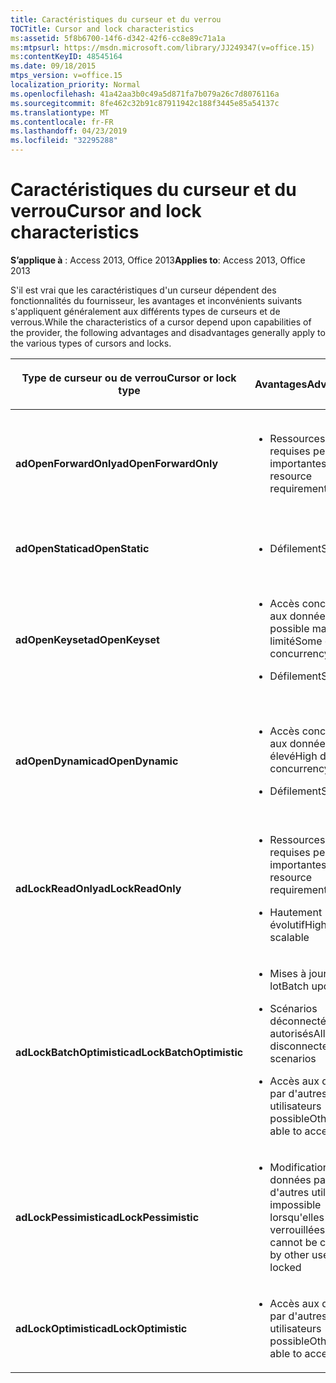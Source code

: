 ```yaml
---
title: Caractéristiques du curseur et du verrou
TOCTitle: Cursor and lock characteristics
ms:assetid: 5f8b6700-14f6-d342-42f6-cc8e89c71a1a
ms:mtpsurl: https://msdn.microsoft.com/library/JJ249347(v=office.15)
ms:contentKeyID: 48545164
ms.date: 09/18/2015
mtps_version: v=office.15
localization_priority: Normal
ms.openlocfilehash: 41a42aa3b0c49a5d871fa7b079a26c7d8076116a
ms.sourcegitcommit: 8fe462c32b91c87911942c188f3445e85a54137c
ms.translationtype: MT
ms.contentlocale: fr-FR
ms.lasthandoff: 04/23/2019
ms.locfileid: "32295288"
---
```

# <a name="cursor-and-lock-characteristics"></a><span data-ttu-id="ac26f-102">Caractéristiques du curseur et du verrou</span><span class="sxs-lookup"><span data-stu-id="ac26f-102">Cursor and lock characteristics</span></span>

<span data-ttu-id="ac26f-103">**S’applique à** : Access 2013, Office 2013</span><span class="sxs-lookup"><span data-stu-id="ac26f-103">**Applies to**: Access 2013, Office 2013</span></span>

<span data-ttu-id="ac26f-104">S'il est vrai que les caractéristiques d'un curseur dépendent des fonctionnalités du fournisseur, les avantages et inconvénients suivants s'appliquent généralement aux différents types de curseurs et de verrous.</span><span class="sxs-lookup"><span data-stu-id="ac26f-104">While the characteristics of a cursor depend upon capabilities of the provider, the following advantages and disadvantages generally apply to the various types of cursors and locks.</span></span>

<table>
<colgroup>
<col style="width: 33%" />
<col style="width: 33%" />
<col style="width: 33%" />
</colgroup>
<thead>
<tr class="header">
<th><p><span data-ttu-id="ac26f-105">Type de curseur ou de verrou</span><span class="sxs-lookup"><span data-stu-id="ac26f-105">Cursor or lock type</span></span></p></th>
<th><p><span data-ttu-id="ac26f-106">Avantages</span><span class="sxs-lookup"><span data-stu-id="ac26f-106">Advantages</span></span></p></th>
<th><p><span data-ttu-id="ac26f-107">Inconvénients</span><span class="sxs-lookup"><span data-stu-id="ac26f-107">Disadvantages</span></span></p></th>
</tr>
</thead>
<tbody>
<tr class="odd">
<td><p><span data-ttu-id="ac26f-108"><strong>adOpenForwardOnly</strong></span><span class="sxs-lookup"><span data-stu-id="ac26f-108"><strong>adOpenForwardOnly</strong></span></span></p></td>
<td><p></p>
<ul>
<li><p><span data-ttu-id="ac26f-109">Ressources requises peu importantes</span><span class="sxs-lookup"><span data-stu-id="ac26f-109">Low resource requirements</span></span></p></li>
</ul>
<p></p></td>
<td><p></p>
<ul>
<li><p><span data-ttu-id="ac26f-110">Défilement arrière impossible</span><span class="sxs-lookup"><span data-stu-id="ac26f-110">Cannot scroll backward</span></span></p></li>
<li><p><span data-ttu-id="ac26f-111">Pas d'accès concurrentiel aux données</span><span class="sxs-lookup"><span data-stu-id="ac26f-111">No data concurrency</span></span></p></li>
</ul>
<p></p></td>
</tr>
<tr class="even">
<td><p><span data-ttu-id="ac26f-112"><strong>adOpenStatic</strong></span><span class="sxs-lookup"><span data-stu-id="ac26f-112"><strong>adOpenStatic</strong></span></span></p></td>
<td><p></p>
<ul>
<li><p><span data-ttu-id="ac26f-113">Défilement</span><span class="sxs-lookup"><span data-stu-id="ac26f-113">Scrollable</span></span></p></li>
</ul>
<p></p></td>
<td><p></p>
<ul>
<li><p><span data-ttu-id="ac26f-114">Pas d'accès concurrentiel aux données</span><span class="sxs-lookup"><span data-stu-id="ac26f-114">No data concurrency</span></span></p></li>
</ul>
<p></p></td>
</tr>
<tr class="odd">
<td><p><span data-ttu-id="ac26f-115"><strong>adOpenKeyset</strong></span><span class="sxs-lookup"><span data-stu-id="ac26f-115"><strong>adOpenKeyset</strong></span></span></p></td>
<td><p></p>
<ul>
<li><p><span data-ttu-id="ac26f-116">Accès concurrentiel aux données possible mais limité</span><span class="sxs-lookup"><span data-stu-id="ac26f-116">Some data concurrency</span></span></p></li>
<li><p><span data-ttu-id="ac26f-117">Défilement</span><span class="sxs-lookup"><span data-stu-id="ac26f-117">Scrollable</span></span></p></li>
</ul>
<p></p></td>
<td><p></p>
<ul>
<li><p><span data-ttu-id="ac26f-118">Ressources requises plus importantes</span><span class="sxs-lookup"><span data-stu-id="ac26f-118">Higher resource requirements</span></span></p></li>
<li><p><span data-ttu-id="ac26f-119">Non disponible dans un scénario déconnecté</span><span class="sxs-lookup"><span data-stu-id="ac26f-119">Not available in disconnected scenario</span></span></p></li>
</ul>
<p></p></td>
</tr>
<tr class="even">
<td><p><span data-ttu-id="ac26f-120"><strong>adOpenDynamic</strong></span><span class="sxs-lookup"><span data-stu-id="ac26f-120"><strong>adOpenDynamic</strong></span></span></p></td>
<td><p></p>
<ul>
<li><p><span data-ttu-id="ac26f-121">Accès concurrentiel aux données élevé</span><span class="sxs-lookup"><span data-stu-id="ac26f-121">High data concurrency</span></span></p></li>
<li><p><span data-ttu-id="ac26f-122">Défilement</span><span class="sxs-lookup"><span data-stu-id="ac26f-122">Scrollable</span></span></p></li>
</ul>
<p></p></td>
<td><p></p>
<ul>
<li><p><span data-ttu-id="ac26f-123">Ressources requises très importantes</span><span class="sxs-lookup"><span data-stu-id="ac26f-123">Highest resource requirements</span></span></p></li>
<li><p><span data-ttu-id="ac26f-124">Non disponible dans un scénario déconnecté</span><span class="sxs-lookup"><span data-stu-id="ac26f-124">Not available in disconnected scenario</span></span></p></li>
</ul>
<p></p></td>
</tr>
<tr class="odd">
<td><p><span data-ttu-id="ac26f-125"><strong>adLockReadOnly</strong></span><span class="sxs-lookup"><span data-stu-id="ac26f-125"><strong>adLockReadOnly</strong></span></span></p></td>
<td><p></p>
<ul>
<li><p><span data-ttu-id="ac26f-126">Ressources requises peu importantes</span><span class="sxs-lookup"><span data-stu-id="ac26f-126">Low resource requirements</span></span></p></li>
<li><p><span data-ttu-id="ac26f-127">Hautement évolutif</span><span class="sxs-lookup"><span data-stu-id="ac26f-127">Highly scalable</span></span></p></li>
</ul>
<p></p></td>
<td><p></p>
<ul>
<li><p><span data-ttu-id="ac26f-128">Mise à jour des données par le curseur impossible</span><span class="sxs-lookup"><span data-stu-id="ac26f-128">Data not updatable through cursor</span></span></p></li>
</ul>
<p></p></td>
</tr>
<tr class="even">
<td><p><span data-ttu-id="ac26f-129"><strong>adLockBatchOptimistic</strong></span><span class="sxs-lookup"><span data-stu-id="ac26f-129"><strong>adLockBatchOptimistic</strong></span></span></p></td>
<td><p></p>
<ul>
<li><p><span data-ttu-id="ac26f-130">Mises à jour par lot</span><span class="sxs-lookup"><span data-stu-id="ac26f-130">Batch updates</span></span></p></li>
<li><p><span data-ttu-id="ac26f-131">Scénarios déconnectés autorisés</span><span class="sxs-lookup"><span data-stu-id="ac26f-131">Allows disconnected scenarios</span></span></p></li>
<li><p><span data-ttu-id="ac26f-132">Accès aux données par d'autres utilisateurs possible</span><span class="sxs-lookup"><span data-stu-id="ac26f-132">Other users able to access data</span></span></p></li>
</ul>
<p></p></td>
<td><p></p>
<ul>
<li><p><span data-ttu-id="ac26f-133">Données modifiables simultanément par plusieurs utilisateurs</span><span class="sxs-lookup"><span data-stu-id="ac26f-133">Data can be changed by multiple users at once</span></span></p></li>
</ul>
<p></p></td>
</tr>
<tr class="odd">
<td><p><span data-ttu-id="ac26f-134"><strong>adLockPessimistic</strong></span><span class="sxs-lookup"><span data-stu-id="ac26f-134"><strong>adLockPessimistic</strong></span></span></p></td>
<td><p></p>
<ul>
<li><p><span data-ttu-id="ac26f-135">Modification des données par d'autres utilisateurs impossible lorsqu'elles sont verrouillées</span><span class="sxs-lookup"><span data-stu-id="ac26f-135">Data cannot be changed by other users while locked</span></span></p></li>
</ul>
<p></p></td>
<td><p></p>
<ul>
<li><p><span data-ttu-id="ac26f-136">Accès aux données par d'autres utilisateurs impossible lorsqu'elles sont verrouillées</span><span class="sxs-lookup"><span data-stu-id="ac26f-136">Prevents other users from accessing data while locked</span></span></p></li>
</ul>
<p></p></td>
</tr>
<tr class="even">
<td><p><span data-ttu-id="ac26f-137"><strong>adLockOptimistic</strong></span><span class="sxs-lookup"><span data-stu-id="ac26f-137"><strong>adLockOptimistic</strong></span></span></p></td>
<td><p></p>
<ul>
<li><p><span data-ttu-id="ac26f-138">Accès aux données par d'autres utilisateurs possible</span><span class="sxs-lookup"><span data-stu-id="ac26f-138">Other users able to access data</span></span></p></li>
</ul>
<p></p></td>
<td><p></p>
<ul>
<li><p><span data-ttu-id="ac26f-139">Données modifiables simultanément par plusieurs utilisateurs</span><span class="sxs-lookup"><span data-stu-id="ac26f-139">Data can be changed by multiple users at once</span></span></p></li>
</ul>
<p></p></td>
</tr>
</tbody>
</table>

